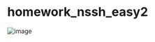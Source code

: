 # homework_nssh_easy2
![image](https://user-images.githubusercontent.com/86054592/136205878-7400669c-924b-40e0-9a69-fea6959b60ab.png)

